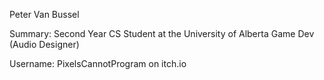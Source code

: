 Peter Van Bussel

Summary:
Second Year CS Student at the University of Alberta
Game Dev (Audio Designer)

Username: PixelsCannotProgram on itch.io

